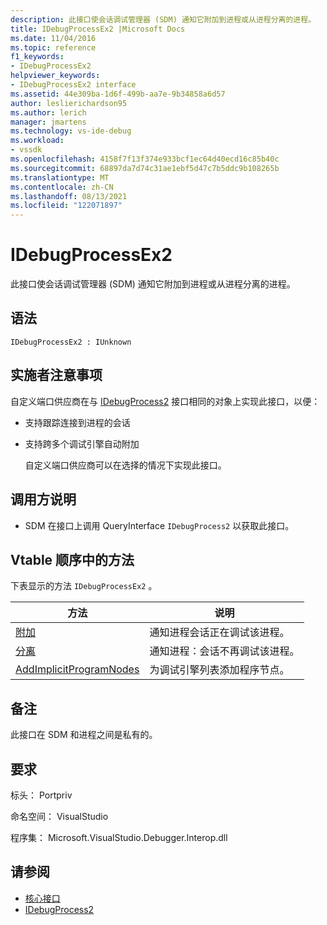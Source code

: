 ```yaml
---
description: 此接口使会话调试管理器 (SDM) 通知它附加到进程或从进程分离的进程。
title: IDebugProcessEx2 |Microsoft Docs
ms.date: 11/04/2016
ms.topic: reference
f1_keywords:
- IDebugProcessEx2
helpviewer_keywords:
- IDebugProcessEx2 interface
ms.assetid: 44e309ba-1d6f-499b-aa7e-9b34858a6d57
author: leslierichardson95
ms.author: lerich
manager: jmartens
ms.technology: vs-ide-debug
ms.workload:
- vssdk
ms.openlocfilehash: 4158f7f13f374e933bcf1ec64d40ecd16c85b40c
ms.sourcegitcommit: 68897da7d74c31ae1ebf5d47c7b5ddc9b108265b
ms.translationtype: MT
ms.contentlocale: zh-CN
ms.lasthandoff: 08/13/2021
ms.locfileid: "122071897"
---
```

# <a name="idebugprocessex2"></a>IDebugProcessEx2
此接口使会话调试管理器 (SDM) 通知它附加到进程或从进程分离的进程。

## <a name="syntax"></a>语法

```
IDebugProcessEx2 : IUnknown
```

## <a name="notes-for-implementers"></a>实施者注意事项
 自定义端口供应商在与 [IDebugProcess2](../../../extensibility/debugger/reference/idebugprocess2.md) 接口相同的对象上实现此接口，以便：

- 支持跟踪连接到进程的会话

- 支持跨多个调试引擎自动附加

  自定义端口供应商可以在选择的情况下实现此接口。

## <a name="notes-for-callers"></a>调用方说明

- SDM 在接口[](/cpp/atl/queryinterface)上调用 QueryInterface `IDebugProcess2` 以获取此接口。

## <a name="methods-in-vtable-order"></a>Vtable 顺序中的方法
 下表显示的方法 `IDebugProcessEx2` 。

|方法|说明|
|------------|-----------------|
|[附加](../../../extensibility/debugger/reference/idebugprocessex2-attach.md)|通知进程会话正在调试该进程。|
|[分离](../../../extensibility/debugger/reference/idebugprocessex2-detach.md)|通知进程：会话不再调试该进程。|
|[AddImplicitProgramNodes](../../../extensibility/debugger/reference/idebugprocessex2-addimplicitprogramnodes.md)|为调试引擎列表添加程序节点。|

## <a name="remarks"></a>备注
 此接口在 SDM 和进程之间是私有的。

## <a name="requirements"></a>要求
 标头： Portpriv

 命名空间： VisualStudio

 程序集： Microsoft.VisualStudio.Debugger.Interop.dll

## <a name="see-also"></a>请参阅
- [核心接口](../../../extensibility/debugger/reference/core-interfaces.md)
- [IDebugProcess2](../../../extensibility/debugger/reference/idebugprocess2.md)
